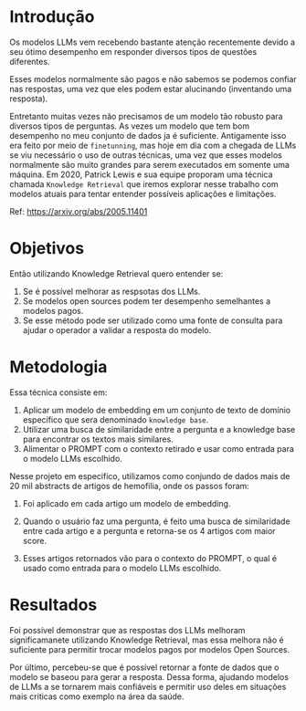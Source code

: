 # **Introdução**

Os modelos LLMs vem recebendo bastante atenção recentemente devido a seu ótimo desempenho em responder diversos tipos de questões diferentes. 

Esses modelos normalmente são pagos e não sabemos se podemos confiar nas respostas, uma vez que eles podem estar alucinando (inventando uma resposta).

Entretanto muitas vezes não precisamos de um modelo tão robusto para diversos tipos de perguntas. As vezes um modelo que tem bom desempenho no meu conjunto de dados ja é suficiente. Antigamente isso era feito por meio de ```finetunning```, mas hoje em dia com a chegada de LLMs se viu necessário o uso de outras técnicas, uma vez que esses modelos normalmente são muito grandes para serem executados em somente uma máquina. Em 2020, Patrick Lewis e sua equipe proporam uma técnica chamada ```Knowledge Retrieval``` que iremos explorar nesse trabalho com modelos atuais para tentar entender possíveis aplicações e limitações.

Ref: https://arxiv.org/abs/2005.11401

# **Objetivos**

Então utilizando Knowledge Retrieval quero entender se:

1. Se é possível melhorar as respsotas dos LLMs.
2. Se modelos open sources podem ter desempenho semelhantes a modelos pagos.
3. Se esse método pode ser utilizado como uma fonte de consulta para ajudar o operador a validar a resposta do modelo.

# **Metodologia**

Essa técnica consiste em:

1. Aplicar um modelo de embedding em um conjunto de texto de domínio específico que sera denominado ```knowledge base```.
2. Utilizar uma busca de similaridade entre a pergunta e a knowledge base para encontrar os textos mais similares.
3. Alimentar o PROMPT com o contexto retirado e usar como entrada para o modelo LLMs escolhido.

Nesse projeto em especifico, utilizamos como conjundo de dados mais de 20 mil abstracts de artigos de hemofilia, onde os passos foram:

1. Foi aplicado em cada artigo um modelo de embedding.

2. Quando o usuário faz uma pergunta, é feito uma busca de similaridade entre cada artigo e a pergunta e retorna-se os 4 artigos com maior score.

3. Esses artigos retornados vão para o contexto do PROMPT, o qual é usado como entrada para o modelo LLMs escolhido.

# **Resultados**

Foi possível demonstrar que as respostas dos LLMs melhoram significamanete utilizando Knowledge Retrieval, mas essa melhora não é suficiente para permitir trocar modelos pagos por modelos Open Sources.

Por último, percebeu-se que é possível retornar a fonte de dados que o modelo se baseou para gerar a resposta. Dessa forma, ajudando modelos de LLMs a se tornarem mais confiáveis e permitir uso deles em situações mais criticas como exemplo na área da saúde.
